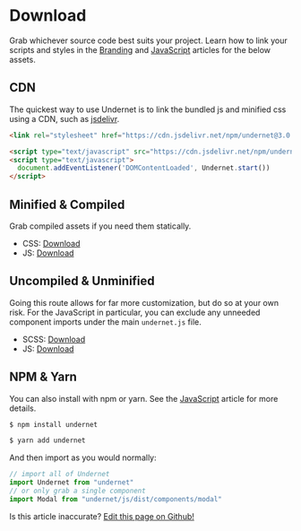 # Download

Grab whichever source code best suits your project. Learn how to link your scripts and styles in the [Branding](/docs/overview/branding) and [JavaScript](/docs/overview/javascript) articles for the below assets.

## CDN

The quickest way to use Undernet is to link the bundled js and minified css using a CDN, such as [jsdelivr](https://jsdelivr.com).

```html
<link rel="stylesheet" href="https://cdn.jsdelivr.net/npm/undernet@3.0.2/dist/undernet.min.css" integrity="sha256-8YQLSXBam6Xcu6u8xCErt7P/x/OLXRtB6FBDgXPTmcA=" crossorigin="anonymous">
```

```html
<script type="text/javascript" src="https://cdn.jsdelivr.net/npm/undernet@3.0.2/dist/undernet.bundle.min.js" integrity="sha256-dreIrfL7G41/R6xSMDx6RaLm6gOUSyAneinOjIHgXIk=" crossorigin="anonymous"></script>
<script type="text/javascript">
  document.addEventListener('DOMContentLoaded', Undernet.start())
</script>
```

## Minified & Compiled

Grab compiled assets if you need them statically.

- CSS: [Download](https://github.com/geotrev/undernet/raw/master/dist/undernet.css.zip)
- JS: [Download](https://github.com/geotrev/undernet/raw/master/dist/undernet.js.zip)

## Uncompiled & Unminified

Going this route allows for far more customization, but do so at your own risk. For the JavaScript in particular, you can exclude any unneeded component imports under the main `undernet.js` file.

- SCSS: [Download](https://github.com/geotrev/undernet/raw/master/dist/undernet.scss.zip)
- JS: [Download](https://github.com/geotrev/undernet/raw/master/dist/undernet.modules.js.zip)

## NPM & Yarn

You can also install with npm or yarn. See the [JavaScript](/docs/overview/javascript) article for more details.

```sh
$ npm install undernet
```

```sh
$ yarn add undernet
```

And then import as you would normally:

```js
// import all of Undernet
import Undernet from "undernet"
// or only grab a single component
import Modal from "undernet/js/dist/components/modal"
```

<p class="has-right-text">Is this article inaccurate? <a href="https://github.com/geotrev/undernet/tree/master/docs/download.md">Edit this page on Github!</a></p>

